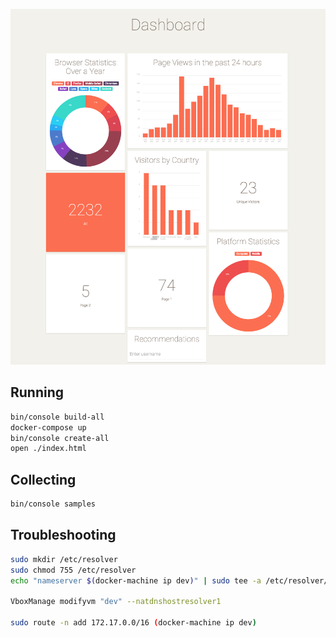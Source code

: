 ![Dashboard](/dashboard.png)

## Running

```bash
bin/console build-all
docker-compose up
bin/console create-all
open ./index.html
```

## Collecting

```bash
bin/console samples
```

## Troubleshooting

```bash
sudo mkdir /etc/resolver
sudo chmod 755 /etc/resolver
echo "nameserver $(docker-machine ip dev)" | sudo tee -a /etc/resolver/mesos

VboxManage modifyvm "dev" --natdnshostresolver1

sudo route -n add 172.17.0.0/16 (docker-machine ip dev)
```
